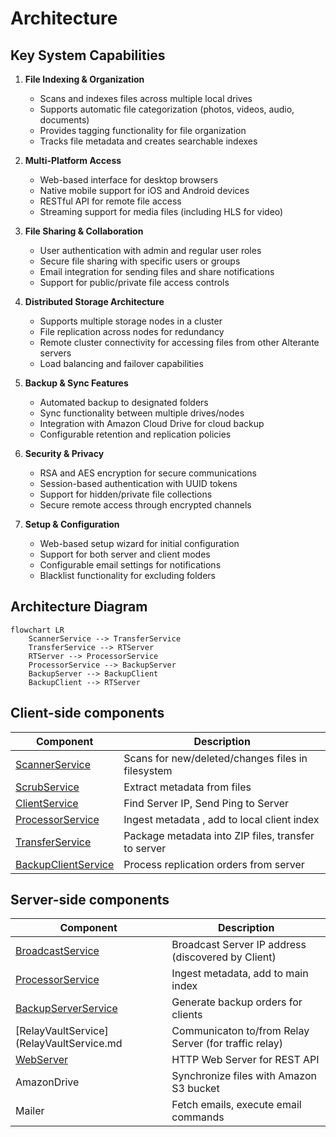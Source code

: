# Architecture

## Key System Capabilities

1. __File Indexing & Organization__

   - Scans and indexes files across multiple local drives
   - Supports automatic file categorization (photos, videos, audio, documents)
   - Provides tagging functionality for file organization
   - Tracks file metadata and creates searchable indexes

2. __Multi-Platform Access__

   - Web-based interface for desktop browsers
   - Native mobile support for iOS and Android devices
   - RESTful API for remote file access
   - Streaming support for media files (including HLS for video)

3. __File Sharing & Collaboration__

   - User authentication with admin and regular user roles
   - Secure file sharing with specific users or groups
   - Email integration for sending files and share notifications
   - Support for public/private file access controls

4. __Distributed Storage Architecture__

   - Supports multiple storage nodes in a cluster
   - File replication across nodes for redundancy
   - Remote cluster connectivity for accessing files from other Alterante servers
   - Load balancing and failover capabilities

5. __Backup & Sync Features__

   - Automated backup to designated folders
   - Sync functionality between multiple drives/nodes
   - Integration with Amazon Cloud Drive for cloud backup
   - Configurable retention and replication policies

6. __Security & Privacy__

   - RSA and AES encryption for secure communications
   - Session-based authentication with UUID tokens
   - Support for hidden/private file collections
   - Secure remote access through encrypted channels

7. __Setup & Configuration__

   - Web-based setup wizard for initial configuration
   - Support for both server and client modes
   - Configurable email settings for notifications
   - Blacklist functionality for excluding folders

## Architecture Diagram

```mermaid
flowchart LR
    ScannerService --> TransferService 
    TransferService --> RTServer
    RTServer --> ProcessorService
    ProcessorService --> BackupServer
    BackupServer --> BackupClient
    BackupClient --> RTServer
```

## Client-side components

Component           | Description
--------------      | -------------
[ScannerService](ScannerService.md)           | Scans for new/deleted/changes files in filesystem
[ScrubService](ScrubService.md)               | Extract metadata from files
[ClientService](ClientService.md)             | Find Server IP, Send Ping to Server
[ProcessorService](ProcessorService.md)       | Ingest metadata , add to local client index
[TransferService](TransferService.md)         | Package metadata into ZIP files, transfer to server
[BackupClientService](BackupClientService.md) | Process replication orders from server

## Server-side components
Component           						  | Description
-----------------   						  | -------------
[BroadcastService](BroadcastService.md)        | Broadcast Server IP address (discovered by Client)
[ProcessorService](ProcessorService.md)       | Ingest metadata, add to main index
[BackupServerService](BackupServerService.md) | Generate backup orders for clients
[RelayVaultService](RelayVaultService.md      | Communicaton to/from Relay Server (for traffic relay)
[WebServer](WebServer.md)                     | HTTP Web Server for REST API
AmazonDrive                                   | Synchronize files with Amazon S3 bucket
Mailer                                        | Fetch emails, execute email commands


